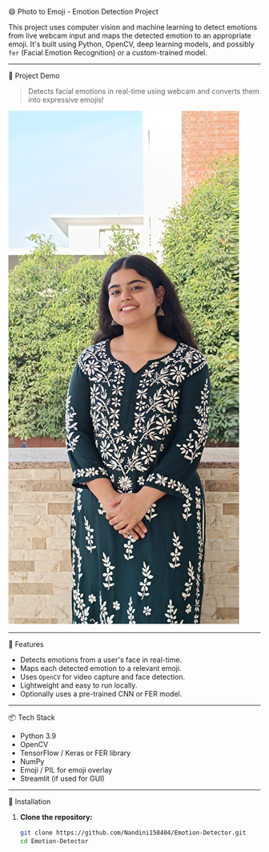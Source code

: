 😄 Photo to Emoji - Emotion Detection Project

This project uses computer vision and machine learning to detect emotions from live webcam input and maps the detected emotion to an appropriate emoji. It's built using Python, OpenCV, deep learning models, and possibly `fer` (Facial Emotion Recognition) or a custom-trained model.

---

📸 Project Demo

> Detects facial emotions in real-time using webcam and converts them into expressive emojis!

![Preview](./input.jpg) <!-- Replace with real path or a GIF preview if available -->

---

🧠 Features

- Detects emotions from a user's face in real-time.
- Maps each detected emotion to a relevant emoji.
- Uses `OpenCV` for video capture and face detection.
- Lightweight and easy to run locally.
- Optionally uses a pre-trained CNN or FER model.

---

📦 Tech Stack

- Python 3.9
- OpenCV
- TensorFlow / Keras or FER library
- NumPy
- Emoji / PIL for emoji overlay
- Streamlit (if used for GUI)

---

🚀 Installation

1. **Clone the repository:**
   ```bash
   git clone https://github.com/Nandini150404/Emotion-Detector.git
   cd Emotion-Detector
